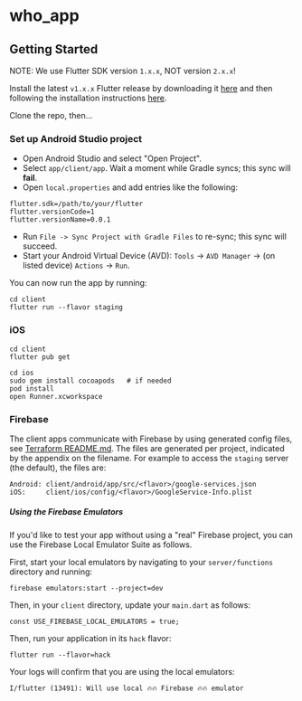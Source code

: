 # who_app

## Getting Started

NOTE: We use Flutter SDK version `1.x.x`, NOT version `2.x.x`!

Install the latest `v1.x.x` Flutter release by downloading it [here](https://flutter.dev/docs/development/tools/sdk/releases) and then following the installation instructions [here](https://flutter.dev/docs/get-started/install).

Clone the repo, then...

### Set up Android Studio project

- Open Android Studio and select "Open Project".
- Select `app/client/app`. Wait a moment while Gradle syncs; this sync will **fail**.
- Open `local.properties` and add entries like the following:

```
flutter.sdk=/path/to/your/flutter
flutter.versionCode=1
flutter.versionName=0.0.1
```

- Run `File -> Sync Project with Gradle Files` to re-sync; this sync will succeed.
- Start your Android Virtual Device (AVD): `Tools` -> `AVD Manager` -> (on listed device) `Actions` -> `Run`.

You can now run the app by running:

```
cd client
flutter run --flavor staging
```

### iOS

```
cd client
flutter pub get

cd ios
sudo gem install cocoapods   # if needed
pod install
open Runner.xcworkspace
```

### Firebase

The client apps communicate with Firebase by using generated config files, see
[Terraform README.md](https://github.com/WorldHealthOrganization/app/blob/master/server/terraform/README.md#firebase-app-registration).
The files are generated per project, indicated by the appendix on the filename.
For example to access the `staging` server (the default), the files are:

```
Android: client/android/app/src/<flavor>/google-services.json
iOS:     client/ios/config/<flavor>/GoogleService-Info.plist
```

##### Using the Firebase Emulators

If you'd like to test your app without using a "real" Firebase project, you can use the Firebase Local Emulator Suite as follows.

First, start your local emulators by navigating to your `server/functions` directory and running:

    firebase emulators:start --project=dev

Then, in your `client` directory, update your `main.dart` as follows:

    const USE_FIREBASE_LOCAL_EMULATORS = true;

Then, run your application in its `hack` flavor:

    flutter run --flavor=hack

Your logs will confirm that you are using the local emulators:

    I/flutter (13491): Will use local 🔥🔥 Firebase 🔥🔥 emulator
